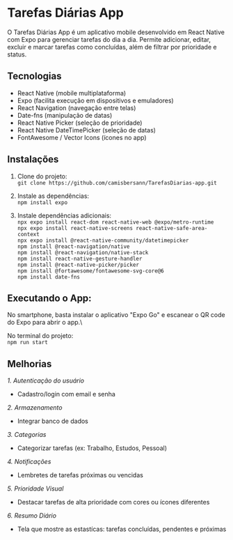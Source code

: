# Tarefas Diárias App

O Tarefas Diárias App é um aplicativo mobile desenvolvido em React Native com Expo para gerenciar tarefas do dia a dia.
Permite adicionar, editar, excluir e marcar tarefas como concluídas, além de filtrar por prioridade e status.

## Tecnologias
- React Native (mobile multiplataforma)
- Expo (facilita execução em dispositivos e emuladores)
- React Navigation (navegação entre telas)
- Date-fns (manipulação de datas)
- React Native Picker (seleção de prioridade)
- React Native DateTimePicker (seleção de datas)
- FontAwesome / Vector Icons (ícones no app)

## Instalações
1. Clone do projeto:\
   `git clone https://github.com/camisbersann/TarefasDiarias-app.git`
   
2. Instale as dependências:\
`npm install expo`

3. Instale dependências adicionais:\
   `npx expo install react-dom react-native-web @expo/metro-runtime`\
   `npx expo install react-native-screens react-native-safe-area-context`\
   `npx expo install @react-native-community/datetimepicker`\
  `npm install @react-navigation/native`\
  `npm install @react-navigation/native-stack`\
  `npm install react-native-gesture-handler`\
  `npm install @react-native-picker/picker`\
  `npm install @fortawesome/fontawesome-svg-core@6`\
  `npm install date-fns`

## Executando o App:
No smartphone, basta instalar o aplicativo "Expo Go" e escanear o QR code do Expo para abrir o app.\

No terminal do projeto:\
`npm run start`

## Melhorias
*1. Autenticação do usuário*
   - Cadastro/login com email e senha
     
*2. Armazenamento*
   - Integrar banco de dados
     
*3. Categorias*
   - Categorizar tarefas (ex: Trabalho, Estudos, Pessoal)
     
*4. Notificações*
   - Lembretes de tarefas próximas ou vencidas
     
*5. Prioridade Visual*
   - Destacar tarefas de alta prioridade com cores ou ícones diferentes
     
*6. Resumo Diário*
   - Tela que mostre as estastícas: tarefas concluídas, pendentes e próximas

